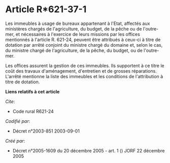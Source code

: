 # Article R*621-37-1

Les immeubles à usage de bureaux appartenant à l'Etat, affectés aux ministères chargés de l'agriculture, du budget, de la
pêche ou de l'outre-mer, et nécessaires à l'exercice de leurs missions par les offices mentionnés à l'article R. 621-24,
peuvent être attribués à ceux-ci à titre de dotation par arrêté conjoint du ministre chargé du domaine et, selon le cas, du
ministre chargé de l'agriculture, de la pêche, du budget, ou de l'outre-mer.

Les offices assurent la gestion de ces immeubles. Ils supportent à ce titre le coût des travaux d'aménagement, d'entretien et
de grosses réparations. L'arrêté mentionne la liste des immeubles et les conditions de l'attribution à titre de dotation.

**Liens relatifs à cet article**

_Cite_:

  - Code rural R621-24

_Codifié par_:

  - Décret n°2003-851 2003-09-01

_Créé par_:

  - Décret n°2005-1609 du 20 décembre 2005 - art. 1 () JORF 22 décembre 2005
